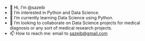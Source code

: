 - 👋 Hi, I’m @sazeib
- 👀 I’m interested in Python and Data Science.   
- 🌱 I’m currently learning Data Science using Python. 
- 💞️ I’m looking to collaborate on Data Science projects for medical diagnosis or any sort of medical research projects. 
- 📫 How to reach me: email to sazeib@gmail.com

<!---
sazeib/sazeib is a ✨ special ✨ repository because its `README.md` (this file) appears on your GitHub profile.
You can click the Preview link to take a look at your changes.
--->
